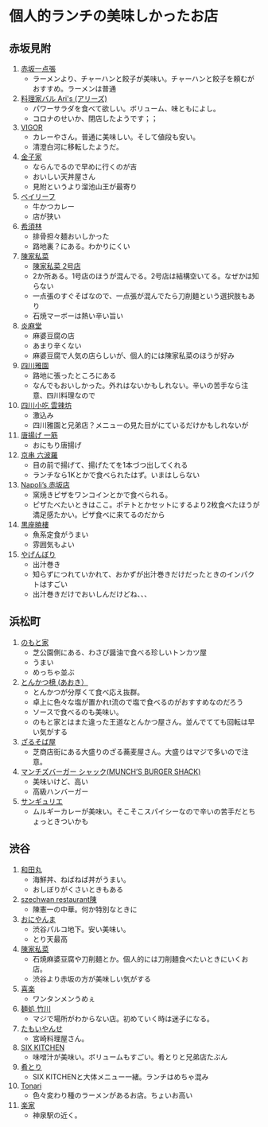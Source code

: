 # 個人的ランチの美味しかったお店

## 赤坂見附

1. [赤坂一点張](https://tabelog.com/tokyo/A1308/A130801/13002781/)
    - ラーメンより、チャーハンと餃子が美味い。チャーハンと餃子を頼むがおすすめ。ラーメンは普通
1. [料理家バル Ari's (アリーズ)](https://tabelog.com/tokyo/A1308/A130801/13208844/)
    - パワーサラダを食べて欲しい。ボリューム、味ともによし。
    - コロナのせいか、閉店したようです；；
1. [VIGOR](https://tabelog.com/tokyo/A1308/A130801/13191127/dtlmap/)
    - カレーやさん。普通に美味しい。そして値段も安い。
    - 清澄白河に移転したようだ。
1. [金子家](https://tabelog.com/tokyo/A1308/A130802/13169860/)
    - ならんでるので早めに行くのが吉
    - おいしい天丼屋さん
    - 見附というより溜池山王が最寄り
1. [ベイリーフ](https://tabelog.com/tokyo/A1308/A130801/13179992/)
    - 牛かつカレー
    - 店が狭い
1. [希須林](https://tabelog.com/tokyo/A1308/A130801/13020232/)
    - 排骨担々麺おいしかった
    - 路地裏？にある。わかりにくい
1. [陳家私菜](https://goo.gl/maps/5ZsTDHK8Xyf5XboAA)
    - [陳家私菜 2号店](https://goo.gl/maps/bnNbEPU5aSwhivic6)
    - 2か所ある。1号店のほうが混んでる。2号店は結構空いてる。なぜかは知らない
    - 一点張のすぐそばなので、一点張が混んでたら刀削麺という選択肢もあり
    - 石焼マーボーは熱い辛い旨い
1. [炎麻堂](https://goo.gl/maps/GnNtY5VgJ8GN2J787)
    - 麻婆豆腐の店
    - あまり辛くない
    - 麻婆豆腐で人気の店らしいが、個人的には陳家私菜のほうが好み
1. [四川雅園](https://goo.gl/maps/8pEbFRsDbbAeugwi7)
    - 路地に張ったところにある
    - なんでもおいしかった。外れはないかもしれない。辛いの苦手なら注意、四川料理なので
1. [四川小吃 雲辣坊](https://goo.gl/maps/qfaECqM3jCopTFUA7)
    - 激込み
    - 四川雅園と兄弟店？メニューの見た目がにているだけかもしれないが
1. [唐揚げ 一筋](https://goo.gl/maps/MFi839pYYWaYQhfz9)
    - おにもり唐揚げ
1. [京串 六波羅](https://g.page/arasaka-rokuhara?share)
    - 目の前で揚げて、揚げたてを1本づつ出してくれる
    - ランチなら1Kとかで食べられたはず。いまはしらない
1. [Napoli’s 赤坂店](https://g.page/napolis-akasaka?share)
    - 窯焼きピザをワンコインとかで食べられる。
    - ピザたべたいときはここ。ポテトとかセットにするより2枚食べたほうが満足感たかい。ピザ食べに来てるのだから
1. [黒座暁樓](https://goo.gl/maps/P9Lw7rVtnE857RTw8)
    - 魚系定食がうまい
    - 雰囲気もよい
1. [やげんぼり](https://goo.gl/maps/yLMTKexYi1vn2Hqo7)
    - 出汁巻き
    - 知らずにつれていかれて、おかずが出汁巻きだけだったときのインパクトはすごい
    - 出汁巻きだけでおいしんだけどね、、、


## 浜松町

1. [のもと家](https://tabelog.com/tokyo/A1314/A131401/13170377/)
    - 芝公園側にある、わさび醤油で食べる珍しいトンカツ屋
    - うまい
    - めっちゃ並ぶ
2. [とんかつ檍 (あおき）](https://tabelog.com/tokyo/A1314/A131401/13190933/)
    - とんかつが分厚くて食べ応え抜群。
    - 卓上に色々な塩が置かれt流ので塩で食べるのがおすすめなのだろう
    - ソースで食べるのも美味い。
    - のもと家とはまた違った王道なとんかつ屋さん。並んでてても回転は早い気がする
3. [ざるそば屋](https://www.shiba-shotenkai.com/archives/421)
    - 芝商店街にある大盛りのざる蕎麦屋さん。大盛りはマジで多いので注意。
4. [マンチズバーガー シャック(MUNCH’S BURGER SHACK)](https://www.shiba-shotenkai.com/archives/177)
    - 美味いけど、高い
    - 高級ハンバーガー
5. [サンギュリエ](https://tabelog.com/tokyo/A1314/A131401/13087879/)
    - ムルギーカレーが美味い。そこそこスパイシーなので辛いの苦手だとちょっときついかも


## 渋谷

1. [和田丸](https://tabelog.com/tokyo/A1303/A130301/13002065/)
    - 海鮮丼、ねばねば丼がうまい。
    - おしぼりがくさいときもある
3. [szechwan restaurant陳](https://www.tokyuhotels.co.jp/cerulean-h/restaurant/chen/index.html)
    - 陳憲一の中華。何か特別なときに
5. [おにやんま](https://shibuya.parco.jp/shop/detail/?cd=025855)
    - 渋谷パルコ地下。安い美味い。
    - とり天最高
7. [陳家私菜](https://chin-z.com)
    - 石焼麻婆豆腐や刀削麺とか。個人的には刀削麺食べたいときにいくお店。
    - 渋谷より赤坂の方が美味しい気がする
9. [喜楽](https://tabelog.com/tokyo/A1303/A130301/13001705/)
    - ワンタンメンうめぇ
11. [麺処 竹川](https://tabelog.com/tokyo/A1303/A130301/13178370/)
    - マジで場所がわからない店。初めていく時は迷子になる。 
13. [たもいやんせ](https://tabelog.com/tokyo/A1303/A130301/13001717/)
    - 宮崎料理屋さん。
15. [SIX KITCHEN](https://tabelog.com/tokyo/A1303/A130301/13214471/)
    - 味噌汁が美味い。ボリュームもすごい。肴とりと兄弟店たぶん
17. [肴とり](https://tabelog.com/tokyo/A1303/A130301/13198186/)
    - SIX KITCHENと大体メニュー一緒。ランチはめちゃ混み
19. [Tonari](https://tabelog.com/tokyo/A1303/A130301/13196746/)
    - 色々変わり種のラーメンがあるお店。ちょいお高い
21. [楽家](https://tabelog.com/tokyo/A1303/A130301/13054099/)
    - 神泉駅の近く。
